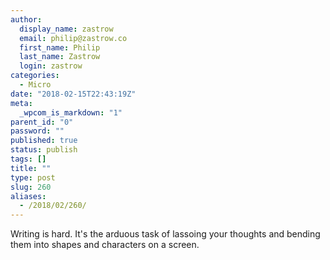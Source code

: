 ```yaml
---
author:
  display_name: zastrow
  email: philip@zastrow.co
  first_name: Philip
  last_name: Zastrow
  login: zastrow
categories:
  - Micro
date: "2018-02-15T22:43:19Z"
meta:
  _wpcom_is_markdown: "1"
parent_id: "0"
password: ""
published: true
status: publish
tags: []
title: ""
type: post
slug: 260
aliases:
  - /2018/02/260/
---
```

<p>Writing is hard. It's the arduous task of lassoing your thoughts and bending them into shapes and characters on a screen.</p>
